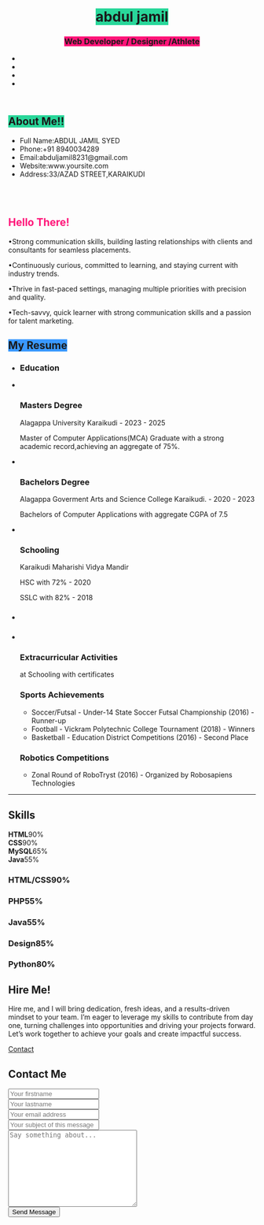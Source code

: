 <!DOCTYPE HTML>
<html>
	<head>
	<meta charset="utf-8">
	<meta http-equiv="X-UA-Compatible" content="IE=edge">
	<title>Profile &mdash; abdul jamil website, HTML5 by abduljamil.co</title>
	<meta name="viewport" content="width=device-width, initial-scale=1">
	<meta name="description" content="HTML5 by abduljamil.co.co" />
	<meta name="keywords" content="abdul jamil website,jamilprofile,abduljamil" />
	<meta name="author" content="abduljamil.co" />
  	<!-- Facebook and Twitter integration -->
	<meta property="og:title" content=""/>
	<meta property="og:image" content=""/>
	<meta property="og:url" content=""/>
	<meta property="og:site_name" content=""/>
	<meta property="og:description" content=""/>
	<meta name="twitter:title" content="" />
	<meta name="twitter:image" content="" />
	<meta name="twitter:url" content="" />
	<meta name="twitter:card" content="" />
	<link href="https://fonts.googleapis.com/css?family=Space+Mono" rel="stylesheet">
	<link href="https://fonts.googleapis.com/css?family=Kaushan+Script" rel="stylesheet">
	<!-- Animate.css -->
	<link rel="stylesheet" href="css/animate.css">
	<!-- Icomoon Icon Fonts-->
	<link rel="stylesheet" href="css/icomoon.css">
	<!-- Bootstrap  -->
	<link rel="stylesheet" href="css/bootstrap.css">
	<!-- Theme style  -->
	<link rel="stylesheet" href="css/style.css">
	<!-- Modernizr JS -->
	<script src="js/modernizr-2.6.2.min.js"></script>
	<!-- FOR IE9 below -->
	<!--[if lt IE 9]>
	<script src="js/respond.min.js"></script>
	<![endif]-->
	</head>
	<body>
	<div class="fh5co-loader"></div>
	<div id="page">	
	<header id="fh5co-header" class="fh5co-cover js-fullheight" role="banner" style="background-image:url(images/cover_bg_3.jpg);" data-stellar-background-ratio="0.5">
		<div class="overlay"
		 style="background-image:url(images/gif);" ></div>
		<div class="container">
			<div class="row">
				<div class="col-md-8 col-md-offset-2 text-center">
					<div class="display-t js-fullheight">
						<div class="display-tc js-fullheight animate-box" data-animate-effect="fadeIn">
							<div class="profile-thumb" style="background: url(images/user-3.jpeg);"></div>
							<h1><span style="background: rgb(41, 215, 154);">abdul jamil</span></h1>
							<h3><span style="background: rgb(255, 20, 120);">Web Developer / Designer /Athlete </span></h3>
							<p>
								<ul class="fh5co-social-icons">
									<li><a href="#"><i class="icon-twitter2"></i></a></li>
									<li><a href="#"><i class="icon-facebook2"></i></a></li>
									<li><a href="#"><i class="icon-linkedin2"></i></a></li>
									<li><a href="#"><i class="icon-dribbble2"></i></a></li>
								</ul>
							</p>
						</div>
					</div>
				</div>
			</div>
		</div>
	</header>
	<div id="fh5co-about" class="animate-box">
		<div class="container">
			<div class="row">
				<div class="col-md-8 col-md-offset-2 text-center fh5co-heading">
					<h2><span style="background-color: rgb(41, 215, 154);">About Me!!</span></h2>
				</div>
			</div>
			<div class="row">
				<div class="col-md-4">
					<ul class="info">
						<li><span class="first-block">Full Name:</span><span class="second-block">ABDUL JAMIL SYED</span></li>
						<li><span class="first-block">Phone:</span><span class="second-block">+91 8940034289</span></li>
						<li><span class="first-block">Email:</span><span class="second-block">abduljamil8231@gmail.com</span></li>
						<li><span class="first-block">Website:</span><span class="second-block">www.yoursite.com</span></li>
						<li><span class="first-block">Address:</span><span class="second-block">33/AZAD STREET,KARAIKUDI</span></li>
					</ul>
				</div>
				<br>
				<br>
				<div class="col-md-8">
					<h2><span style="color:rgb(255, 20, 120);">Hello There!</span></h2>
					<p>•Strong communication skills, building lasting relationships with clients and consultants for seamless placements.</p>
					<p>•Continuously curious, committed to learning, and staying current with industry trends.</p>
					<p>•Thrive in fast-paced settings, managing multiple priorities with precision and quality.</p>
					<p> •Tech-savvy, quick learner with strong communication skills and a passion for talent marketing.</p>		
						</ul>
				</div>
			</div>
		</div>
	</div>
	<div id="fh5co-resume" class="fh5co-bg-color">
		<div class="container">
			<div class="row animate-box">
				<div class="col-md-8 col-md-offset-2 text-center fh5co-heading">
					<h2><span style="background-color: rgb(58, 153, 255);">My Resume</span></h2>
				</div>
			</div>
			<div class="row">
				<div class="col-md-12 col-md-offset-0">
					<ul class="timeline">
						<li class="timeline-heading text-center animate-box">
							<div><h3>Education</h3></div>
						</li>
						<li class="timeline-inverted animate-box">
							<div class="timeline-badge"><i class="icon-graduation-cap" style="background-color: rgb(255, 20, 120);"></i></div>
							<div class="timeline-panel">
								<div class="timeline-heading">
									<br>
									<h3 class="timeline-title">Masters Degree</h3>
									<span class="company">Alagappa University Karaikudi - 2023 - 2025</span>
								</div>
								<div class="timeline-body">
									<p>Master of Computer Applications(MCA) Graduate with  a strong academic record,achieving an aggregate of 75%.</p>
								</div>
							</div>
						</li>
						<li class="animate-box timeline-unverted">
							<div class="timeline-badge"><i class="icon-graduation-cap" style="background-color: rgb(255, 20, 120);"></i></div>
							<div class="timeline-panel">
								<div class="timeline-heading">
									<br>
									<h3 class="timeline-title">Bachelors Degree</h3>
									<span class="company">Alagappa Goverment Arts and Science College Karaikudi. - 2020 - 2023</span>
								</div>
								<div class="timeline-body">
									<p>Bachelors of Computer Applications with aggregate CGPA of 7.5</p>
								</div>
							</div>
						</li>
						<li class="timeline-inverted animate-box">
							<div class="timeline-badge"><i class="icon-graduation-cap" style="background-color: rgb(255, 20, 120);"></i></div>
							<div class="timeline-panel">
								<div class="timeline-heading">
									<br>
									<h3 class="timeline-title">Schooling</h3>
									<span class="company">Karaikudi Maharishi Vidya Mandir</span>
									<div class="timeline-body">
										<p>HSC with 72% - 2020</p>
										<p>SSLC with 82% - 2018</p>
									</div>
								</div>
							</div>
						</li>
						<li class="timeline-heading text-center animate-box">
							<div><h3></h3></div>
						</li>
						<li class="animate-box timeline-unverted">
							<div class="timeline-badge"><i class="icon-graduation-cap" style="background-color: rgb(255, 20, 120);"></i></div>
							<div class="timeline-panel">
								<div class="timeline-heading">
									<br>
									<h3 class="timeline-title">Extracurricular Activities</h3>
									<span class="company">at Schooling with certificates</span>
								</div>
								<div class="timeline-body">
									<p></p>
								</div>
							</div>
						</li>
						<section id="extracurricular" class="fh5co-section">
							<div class="container">
							  <div class="row">
							  </div>
							  <div class="row">
								<!-- Activity 1: Sports -->
								<div class="col-md-6">
								  <div class="timeline-inverted animate-box">
									<h3>Sports Achievements</h3>
									<ul>
									  <li>Soccer/Futsal - Under-14 State Soccer Futsal Championship (2016) - Runner-up</li>
									  <li>Football - Vickram Polytechnic College Tournament (2018) - Winners</li>
									  <li>Basketball - Education District Competitions (2016) - Second Place</li>
									</ul>
								  </div>
								</div>
								<!-- Activity 2: Robotics -->
								<div class="col-md-6">
								  <div class="activity-box">
									<h3>Robotics Competitions</h3>
									<ul>
									  <li>Zonal Round of RoboTryst (2016) - Organized by Robosapiens Technologies</li>
									</ul>
								  </div>
								</div>
							  </div>
							</div>
						  </section>				  
			    	</ul>
				</div>
			</div>
		</div>
		<hr>
	</div>
<div id="fh5co-skills" class="animate-box">
		<div class="container">
			<div class="row">
				<div class="col-md-8 col-md-offset-2 text-center fh5co-heading">
					<h2>Skills</h2>
				</div>
			</div>
			<div class="row row-pb-md">
				<div class="col-md-3 col-sm-6 col-xs-12 text-center">
					<div class="chart" data-percent="90"><span><strong>HTML</strong>90%</span></div>
				</div>
				<div class="col-md-3 col-sm-6 col-xs-12 text-center">
					<div class="chart" data-percent="90"><span><strong>CSS</strong>90%</span></div>
				</div>
				<div class="col-md-3 col-sm-6 col-xs-12 text-center">
					<div class="chart" data-percent="65"><span><strong>MySQL</strong>65%</span></div>
				</div>
				<div class="col-md-3 col-sm-6 col-xs-12 text-center">
					<div class="chart" data-percent="55"><span><strong>Java</strong>55%</span></div>
				</div>
			</div>
			<div class="row">
				<div class="col-md-6">
					<div class="progress-wrap">
						<h3><span class="name-left">HTML/CSS</span><span class="value-right">90%</span></h3>
						<div class="progress">
						  <div class="progress-bar progress-bar-1 progress-bar-striped active" role="progressbar"
						  aria-valuenow="90" aria-valuemin="0" aria-valuemax="100" style="width:90%">
						  </div>
						</div>
					</div>
					<div class="progress-wrap">
						<h3><span class="name-left">PHP</span><span class="value-right">55%</span></h3>
						<div class="progress">
						  <div class="progress-bar progress-bar-3 progress-bar-striped active" role="progressbar"
						  aria-valuenow="80" aria-valuemin="0" aria-valuemax="100" style="width:55%">
						  </div>
						</div>
					</div>
					<div class="progress-wrap">
						<h3><span class="name-left">Java</span><span class="value-right">55%</span></h3>
						<div class="progress">
						  <div class="progress-bar progress-bar-4 progress-bar-striped active" role="progressbar"
						  aria-valuenow="60" aria-valuemin="0" aria-valuemax="100" style="width:55%">
						  </div>
						</div>
					</div>
				</div>
				<div class="col-md-6">
					<div class="progress-wrap">
						<h3><span class="name-left">Design</span><span class="value-right">85%</span></h3>
						<div class="progress">
						  <div class="progress-bar progress-bar-5 progress-bar-striped active" role="progressbar"
						  aria-valuenow="100" aria-valuemin="0" aria-valuemax="100" style="width:85%">
						  </div>
						</div>
					</div>
					<div class="progress-wrap">
						<h3><span class="name-left">Python</span><span class="value-right">80%</span></h3>
						<div class="progress">
						  <div class="progress-bar progress-bar-1 progress-bar-striped active" role="progressbar"
						  aria-valuenow="85" aria-valuemin="0" aria-valuemax="100" style="width:80%">
						  </div>
						</div>
					</div>			
				</div>
			</div>
		</div>
	</div>
	<div id="fh5co-started" class="fh5co-bg-dark">
		<div class="overlay"></div>
		<div class="container">
			<div class="row animate-box">
				<div class="col-md-8 col-md-offset-2 text-center fh5co-heading">
					<h2>Hire Me!</h2>
					<p>Hire me, and I will bring dedication, fresh ideas, and a results-driven mindset to your team. I’m eager to leverage my skills to contribute from day one, turning challenges into opportunities and driving your projects forward. Let’s work together to achieve your goals and create impactful success.</p>
					<p><a href="#" class="btn btn-default btn-lg">Contact </a></p>
				</div>
			</div>
		</div>
	</div>
	<div id="fh5co-consult">
		<div class="choose animate-box">
			<h2>Contact Me</h2>
			<form action="#">
				<div class="row form-group">
					<div class="col-md-6">
						<input type="text" id="fname" class="form-control" placeholder="Your firstname">
					</div>
				</div>
				<div class="row form-group">
					<div class="col-md-6">
						<input type="text" id="lname" class="form-control" placeholder="Your lastname">
					</div>
				</div>
				<div class="row form-group">
					<div class="col-md-12">
						<input type="text" id="email" class="form-control" placeholder="Your email address">
					</div>
				</div>
				<div class="row form-group">
					<div class="col-md-12">
						<input type="text" id="subject" class="form-control" placeholder="Your subject of this message">
					</div>
				</div>
				<div class="row form-group">
					<div class="col-md-12">
						<textarea name="message" id="message" cols="30" rows="10" class="form-control" placeholder="Say something about..."></textarea>
					</div>
				</div>
				<div class="form-group">
					<input type="submit" value="Send Message" class="btn btn-primary">
				</div>
			</form>	
		</div>
	</div>
	<!-- jQuery -->
	<script src="js/jquery.min.js"></script>
	<!-- jQuery Easing -->
	<script src="js/jquery.easing.1.3.js"></script>
	<!-- Bootstrap -->
	<script src="js/bootstrap.min.js"></script>
	<!-- Waypoints -->
	<script src="js/jquery.waypoints.min.js"></script>
	<!-- Stellar Parallax -->
	<script src="js/jquery.stellar.min.js"></script>
	<!-- Easy PieChart -->
	<script src="js/jquery.easypiechart.min.js"></script>
	<!-- Google Map -->
	<script src="https://maps.googleapis.com/maps/api/js?key=AIzaSyCefOgb1ZWqYtj7raVSmN4PL2WkTrc-KyA&sensor=false"></script>
	<script src="js/google_map.js"></script>
	<!-- Main -->
	<script src="js/main.js"></script>
	</body>
</html>

